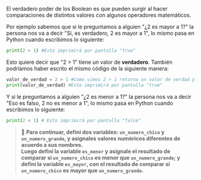 El verdadero poder de los Boolean es que pueden surgir al hacer comparaciones de distintos valores con algunos operadores matemáticos.

Por ejemplo sabemos que si le preguntamos a alguien "¿2 es mayor a 1?" la persona nos va a decir "Si, es verdadero, 2 es mayor a 1", lo mismo pasa en Python cuando escribimos lo siguiente:

```python
print(2 > 1) #Esto imprimirá por pantalla "true"
```

Esto quiere decir que "2 > 1" tiene un valor de **verdadero**. También podríamos haber escrito el mismo código de la siguiente manera: 

```python
valor_de_verdad = 2 > 1 #Como vimos 2 > 1 retorna un valor de verdad y se lo asignamos a una variable
print(valor_de_verdad) #Esto imprimirá por pantalla "true"
```

Y si le preguntamos a alguien "¿2 es menor a 1?" la persona nos va a decir "Eso es falso, 2 no es menor a 1", lo mismo pasa en Python cuando escribimos lo siguiente:

```python
print(2 < 1) # Esto imprimirá por pantalla "false"
```

> :memo: **Para continuar, defini dos variables: `un_numero_chico` y `un_numero_grande`, y asignales valores numéricos diferentes de acuerdo a sus nombres.  
Luego definí la variable `es_menor` y asignale el resultado de comparar si `un_numero_chico` es menor que `un_numero_grande`; y definí la variable `es_mayor`, con el resultado de comparar si `un_numero_chico` es mayor que `un_numero_grande`.**